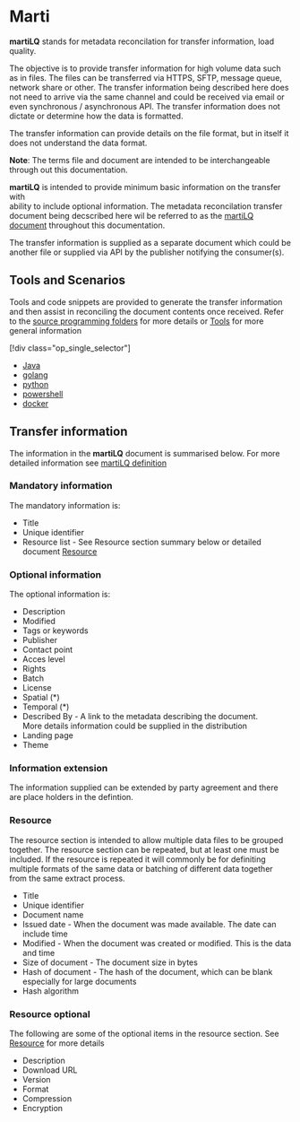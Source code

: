 # Marti

**martiLQ** stands for metadata reconcilation for transfer information, load quality.

The objective is to provide transfer information for high volume data such as
in files.  The files can be transferred via HTTPS, SFTP, message queue, 
network share or other.  The transfer information being described here does not 
need to arrive via the same channel and could be received via email or 
even synchronous / asynchronous API. The transfer information does not dictate or 
determine how the data is formatted.

The transfer information can provide details on the file format, but in itself
it does not understand the data format.

**Note**: The terms file and document are intended to be interchangeable 
through out this documentation.

**martiLQ** is intended to provide minimum basic information on the transfer with  
ability to include optional information.  The metadata reconcilation 
transfer document being decscribed here wil be referred to as the [martiLQ document](MartiLQ.md)
throughout this documentation.

The transfer information is supplied as a separate document which could be another file
or supplied via API by the publisher notifying the consumer(s).

## Tools and Scenarios

Tools and code snippets are provided to generate the transfer information and then
assist in reconciling the document contents once received.  Refer to the 
[source programming folders](source/) for more details or [Tools](tools.md) for more general 
information

[!div class="op_single_selector"]
- [Java](source/java/README.md)
- [golang](source/golang/README.md)
- [python](source/python/README.md)
- [powershell](source/powershell/README.md)
- [docker](source/docker/README.md)

## Transfer information

The information in the **martiLQ** document is summarised below. For more detailed
information see [martiLQ definition](/docs/source/martiLQ.md)

### Mandatory information

The mandatory information is:

* Title
* Unique identifier
* Resource list - See Resource section summary below or detailed document [Resource](docs/source/resource.md)

### Optional information

The optional information is:

* Description
* Modified
* Tags or keywords
* Publisher
* Contact point
* Acces level
* Rights
* Batch
* License
* Spatial (*)
* Temporal (*)
* Described By - A link to the metadata describing the document.  
   More details information could be supplied in the distribution
* Landing page
* Theme

### Information extension

The information supplied can be extended by party agreement and there
are place holders in the defintion.

### Resource 

The resource section is intended to allow multiple data files to be
grouped together.  The resource section can be repeated, but at least 
one must be included.  If the resource is repeated it will commonly 
be for definiting multiple formats of the same data or batching of
different data together from the same extract process.

* Title
* Unique identifier
* Document name
* Issued date - When the document was made available. The date can include time 
* Modified - When the document was created or modified.  This is the data and time
* Size of document - The document size in bytes
* Hash of document - The hash of the document, which can be blank especially for large documents
* Hash algorithm

### Resource optional

The following are some of the optional items in the resource section.  See [Resource](docs/source/resources.md)
for more details

* Description
* Download URL
* Version
* Format
* Compression
* Encryption
